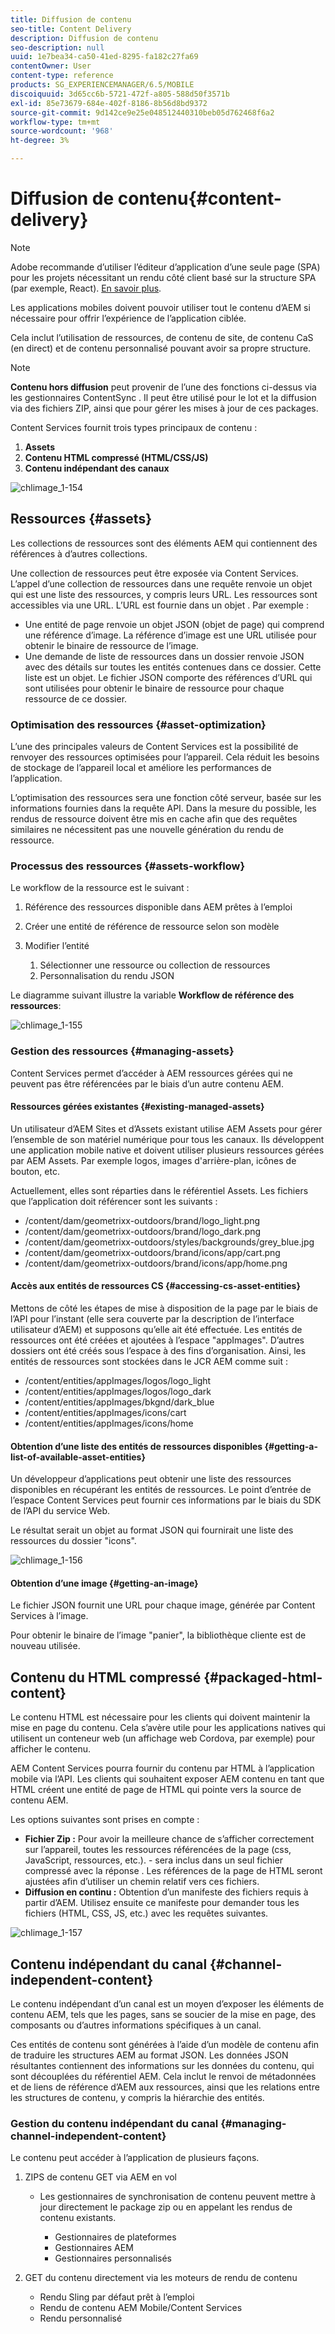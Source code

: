 ```yaml
---
title: Diffusion de contenu
seo-title: Content Delivery
description: Diffusion de contenu
seo-description: null
uuid: 1e7bea34-ca50-41ed-8295-fa182c27fa69
contentOwner: User
content-type: reference
products: SG_EXPERIENCEMANAGER/6.5/MOBILE
discoiquuid: 3d65cc6b-5721-472f-a805-588d50f3571b
exl-id: 85e73679-684e-402f-8186-8b56d8bd9372
source-git-commit: 9d142ce9e25e048512440310beb05d762468f6a2
workflow-type: tm+mt
source-wordcount: '968'
ht-degree: 3%

---
```


# Diffusion de contenu{#content-delivery}

>[!NOTE]
>
>Adobe recommande d’utiliser l’éditeur d’application d’une seule page (SPA) pour les projets nécessitant un rendu côté client basé sur la structure SPA (par exemple, React). [En savoir plus](/help/sites-developing/spa-overview.md).

Les applications mobiles doivent pouvoir utiliser tout le contenu d’AEM si nécessaire pour offrir l’expérience de l’application ciblée.

Cela inclut l’utilisation de ressources, de contenu de site, de contenu CaS (en direct) et de contenu personnalisé pouvant avoir sa propre structure.

>[!NOTE]
>
>**Contenu hors diffusion** peut provenir de l’une des fonctions ci-dessus via les gestionnaires ContentSync . Il peut être utilisé pour le lot et la diffusion via des fichiers ZIP, ainsi que pour gérer les mises à jour de ces packages.

Content Services fournit trois types principaux de contenu :

1. **Assets**
1. **Contenu HTML compressé (HTML/CSS/JS)**
1. **Contenu indépendant des canaux**

![chlimage_1-154](assets/chlimage_1-154.png)

## Ressources {#assets}

Les collections de ressources sont des éléments AEM qui contiennent des références à d’autres collections.

Une collection de ressources peut être exposée via Content Services. L’appel d’une collection de ressources dans une requête renvoie un objet qui est une liste des ressources, y compris leurs URL. Les ressources sont accessibles via une URL. L’URL est fournie dans un objet . Par exemple :

* Une entité de page renvoie un objet JSON (objet de page) qui comprend une référence d’image. La référence d’image est une URL utilisée pour obtenir le binaire de ressource de l’image.
* Une demande de liste de ressources dans un dossier renvoie JSON avec des détails sur toutes les entités contenues dans ce dossier. Cette liste est un objet. Le fichier JSON comporte des références d’URL qui sont utilisées pour obtenir le binaire de ressource pour chaque ressource de ce dossier.

### Optimisation des ressources {#asset-optimization}

L’une des principales valeurs de Content Services est la possibilité de renvoyer des ressources optimisées pour l’appareil. Cela réduit les besoins de stockage de l’appareil local et améliore les performances de l’application.

L’optimisation des ressources sera une fonction côté serveur, basée sur les informations fournies dans la requête API. Dans la mesure du possible, les rendus de ressource doivent être mis en cache afin que des requêtes similaires ne nécessitent pas une nouvelle génération du rendu de ressource.

### Processus des ressources {#assets-workflow}

Le workflow de la ressource est le suivant :

1. Référence des ressources disponible dans AEM prêtes à l’emploi
1. Créer une entité de référence de ressource selon son modèle
1. Modifier l’entité

   1. Sélectionner une ressource ou collection de ressources
   1. Personnalisation du rendu JSON

Le diagramme suivant illustre la variable **Workflow de référence des ressources**:

![chlimage_1-155](assets/chlimage_1-155.png)

### Gestion des ressources {#managing-assets}

Content Services permet d’accéder à AEM ressources gérées qui ne peuvent pas être référencées par le biais d’un autre contenu AEM.

#### Ressources gérées existantes {#existing-managed-assets}

Un utilisateur d’AEM Sites et d’Assets existant utilise AEM Assets pour gérer l’ensemble de son matériel numérique pour tous les canaux. Ils développent une application mobile native et doivent utiliser plusieurs ressources gérées par AEM Assets. Par exemple logos, images d&#39;arrière-plan, icônes de bouton, etc.

Actuellement, elles sont réparties dans le référentiel Assets. Les fichiers que l’application doit référencer sont les suivants :

* /content/dam/geometrixx-outdoors/brand/logo_light.png
* /content/dam/geometrixx-outdoors/brand/logo_dark.png
* /content/dam/geometrixx-outdoors/styles/backgrounds/grey_blue.jpg
* /content/dam/geometrixx-outdoors/brand/icons/app/cart.png
* /content/dam/geometrixx-outdoors/brand/icons/app/home.png

#### Accès aux entités de ressources CS {#accessing-cs-asset-entities}

Mettons de côté les étapes de mise à disposition de la page par le biais de l’API pour l’instant (elle sera couverte par la description de l’interface utilisateur d’AEM) et supposons qu’elle ait été effectuée. Les entités de ressources ont été créées et ajoutées à l’espace &quot;appImages&quot;. D’autres dossiers ont été créés sous l’espace à des fins d’organisation. Ainsi, les entités de ressources sont stockées dans le JCR AEM comme suit :

* /content/entities/appImages/logos/logo_light
* /content/entities/appImages/logos/logo_dark
* /content/entities/appImages/bkgnd/dark_blue
* /content/entities/appImages/icons/cart
* /content/entities/appImages/icons/home

#### Obtention d’une liste des entités de ressources disponibles {#getting-a-list-of-available-asset-entities}

Un développeur d’applications peut obtenir une liste des ressources disponibles en récupérant les entités de ressources. Le point d’entrée de l’espace Content Services peut fournir ces informations par le biais du SDK de l’API du service Web.

Le résultat serait un objet au format JSON qui fournirait une liste des ressources du dossier &quot;icons&quot;.

![chlimage_1-156](assets/chlimage_1-156.png)

#### Obtention d’une image {#getting-an-image}

Le fichier JSON fournit une URL pour chaque image, générée par Content Services à l’image.

Pour obtenir le binaire de l’image &quot;panier&quot;, la bibliothèque cliente est de nouveau utilisée.

## Contenu du HTML compressé {#packaged-html-content}

Le contenu HTML est nécessaire pour les clients qui doivent maintenir la mise en page du contenu. Cela s’avère utile pour les applications natives qui utilisent un conteneur web (un affichage web Cordova, par exemple) pour afficher le contenu.

AEM Content Services pourra fournir du contenu par HTML à l’application mobile via l’API. Les clients qui souhaitent exposer AEM contenu en tant que HTML créent une entité de page de HTML qui pointe vers la source de contenu AEM.

Les options suivantes sont prises en compte :

* **Fichier Zip :** Pour avoir la meilleure chance de s’afficher correctement sur l’appareil, toutes les ressources référencées de la page (css, JavaScript, ressources, etc.). - sera inclus dans un seul fichier compressé avec la réponse . Les références de la page de HTML seront ajustées afin d’utiliser un chemin relatif vers ces fichiers.
* **Diffusion en continu :** Obtention d’un manifeste des fichiers requis à partir d’AEM. Utilisez ensuite ce manifeste pour demander tous les fichiers (HTML, CSS, JS, etc.) avec les requêtes suivantes.

![chlimage_1-157](assets/chlimage_1-157.png)

## Contenu indépendant du canal {#channel-independent-content}

Le contenu indépendant d’un canal est un moyen d’exposer les éléments de contenu AEM, tels que les pages, sans se soucier de la mise en page, des composants ou d’autres informations spécifiques à un canal.

Ces entités de contenu sont générées à l’aide d’un modèle de contenu afin de traduire les structures AEM au format JSON. Les données JSON résultantes contiennent des informations sur les données du contenu, qui sont découplées du référentiel AEM. Cela inclut le renvoi de métadonnées et de liens de référence d’AEM aux ressources, ainsi que les relations entre les structures de contenu, y compris la hiérarchie des entités.

### Gestion du contenu indépendant du canal {#managing-channel-independent-content}

Le contenu peut accéder à l’application de plusieurs façons.

1. ZIPS de contenu GET via AEM en vol

   * Les gestionnaires de synchronisation de contenu peuvent mettre à jour directement le package zip ou en appelant les rendus de contenu existants.

      * Gestionnaires de plateformes
      * Gestionnaires AEM
      * Gestionnaires personnalisés

1. GET du contenu directement via les moteurs de rendu de contenu

   * Rendu Sling par défaut prêt à l’emploi
   * Rendu de contenu AEM Mobile/Content Services
   * Rendu personnalisé
